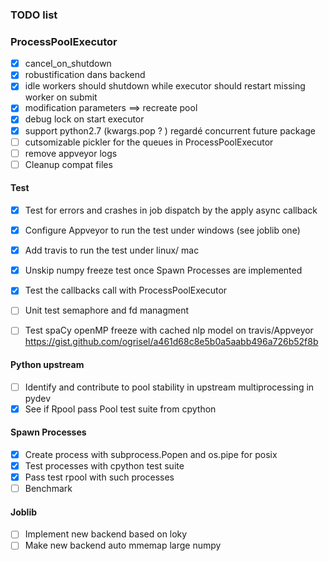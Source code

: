 ### TODO list


### ProcessPoolExecutor

- [x] cancel_on_shutdown
- [x] robustification dans backend
- [x] idle workers should shutdown while executor should restart missing worker on submit
- [x] modification parameters ==> recreate pool
- [x] debug lock on start executor
- [x] support python2.7 (kwargs.pop ? ) regardé concurrent future package
- [ ] cutsomizable pickler for the queues in ProcessPoolExecutor
- [ ] remove appveyor logs
- [ ] Cleanup compat files

#### Test

- [x] Test for errors and crashes in job dispatch by the apply async callback
- [x] Configure Appveyor to run the test under windows (see joblib one)
- [x] Add travis to run the test under linux/ mac
- [x] Unskip numpy freeze test once Spawn Processes are implemented
- [x] Test the callbacks call with ProcessPoolExecutor
- [ ] Unit test semaphore and fd managment
- [ ] Test spaCy openMP freeze with cached nlp model on travis/Appveyor
      https://gist.github.com/ogrisel/a461d68c8e5b0a5aabb496a726b52f8b


#### Python upstream

- [ ] Identify and contribute to pool stability in upstream multiprocessing in pydev
- [x] See if Rpool pass Pool test suite from cpython

#### Spawn Processes

- [x] Create process with subprocess.Popen and os.pipe for posix
- [x] Test processes with cpython test suite
- [x] Pass test rpool with such processes
- [ ] Benchmark

#### Joblib

- [ ] Implement new backend based on loky
- [ ] Make new backend auto mmemap large numpy
